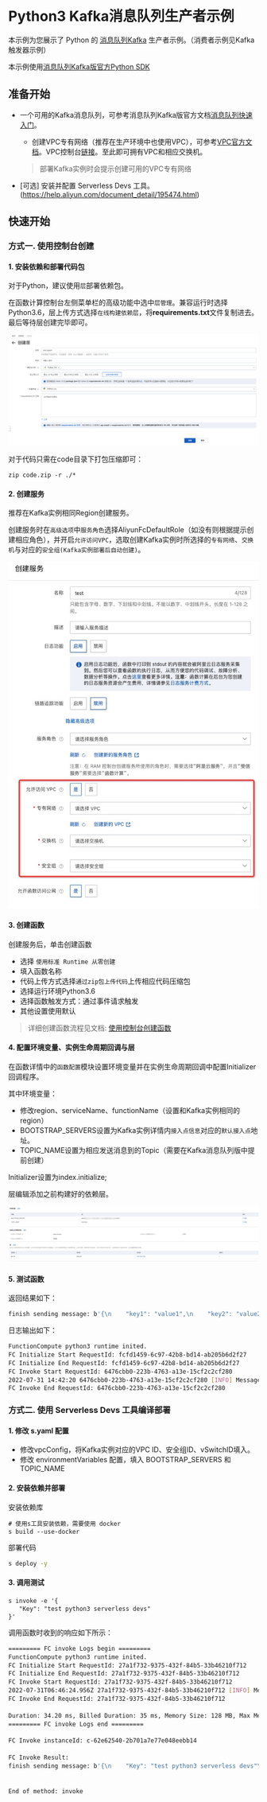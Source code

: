 # Python3 Kafka消息队列生产者示例

本示例为您展示了 Python 的 [消息队列Kafka](https://help.aliyun.com/document_detail/68151.html?spm=5176.167616.J_5253785160.5.2dfe6feexRPqMj) 生产者示例。（消费者示例见Kafka触发器示例）

本示例使用[消息队列Kafka版官方Python SDK](https://help.aliyun.com/document_detail/159700.html)



 ## 准备开始

 - 一个可用的Kafka消息队列，可参考消息队列Kafka版官方文档[消息队列快速入门](https://help.aliyun.com/document_detail/99949.html)。

   - 创建VPC专有网络（推荐在生产环境中也使用VPC），可参考[VPC官方文档](https://help.aliyun.com/document_detail/65398.htm?spm=a2c4g.11186623.0.0.61be4c9d4aGfpg#task-1012575)。VPC控制台[链接](https://vpcnext.console.aliyun.com/)。至此即可拥有VPC和相应交换机。

   > 部署Kafka实例时会提示创建可用的VPC专有网络

 - [可选] 安装并配置 Serverless Devs 工具。(https://help.aliyun.com/document_detail/195474.html)

 ## 快速开始

 ### 方式一. 使用控制台创建

#### 1. 安装依赖和部署代码包

对于Python，建议使用`层`部署依赖包。

在函数计算控制台左侧菜单栏的高级功能中选中`层管理`。兼容运行时选择Python3.6，层上传方式选择`在线构建依赖层`，将**requirements.txt**文件复制进去。最后等待层创建完毕即可。

![CreateLayer](assets/layer.png)

对于代码只需在code目录下打包压缩即可：

```shell
zip code.zip -r ./*
```



 #### 2. 创建服务

推荐在Kafka实例相同Region创建服务。

创建服务时在`高级选项`中`服务角色`选择AliyunFcDefaultRole（如没有则根据提示创建相应角色），并开启`允许访问VPC`，选取创建Kafka实例时所选择的`专有网络`、`交换机`与对应的`安全组(Kafka实例部署后自动创建)`。

![CreateService.png](assets/CreateService.png)



#### 3. 创建函数

  创建服务后，单击创建函数

 - 选择 `使用标准 Runtime 从零创建`
 - 填入函数名称
 - 代码上传方式选择`通过zip包上传代码`上传相应代码压缩包
 - 选择运行环境Python3.6
 - 选择函数触发方式：通过事件请求触发
 - 其他设置使用默认

 > 详细创建函数流程见文档: [使用控制台创建函数](https://help.aliyun.com/document_detail/51783.html)



#### 4. 配置环境变量、实例生命周期回调与层

在函数详情中的`函数配置`模块设置环境变量并在实例生命周期回调中配置Initializer 回调程序。

其中环境变量：

- 修改region、serviceName、functionName（设置和Kafka实例相同的region）
- BOOTSTRAP_SERVERS设置为Kafka实例详情内`接入点信息`对应的`默认接入点`地址。
- TOPIC_NAME设置为相应发送消息到的Topic（需要在Kafka消息队列版中提前创建）

Initializer设置为index.initialize;

层编辑添加之前构建好的依赖层。

![FunctionConfig.png](assets/FunctionConfig.png)



 #### 5. 测试函数

 返回结果如下：

 ```bash
finish sending message: b'{\n    "key1": "value1",\n    "key2": "value2",\n    "key3": "value3"\n}'
 ```

日志输出如下：

```bash
FunctionCompute python3 runtime inited.
FC Initialize Start RequestId: fcfd1459-6c97-42b8-bd14-ab205b6d2f27
FC Initialize End RequestId: fcfd1459-6c97-42b8-bd14-ab205b6d2f27
FC Invoke Start RequestId: 6476cbb0-223b-4763-a13e-15cf2c2cf280
2022-07-31 14:42:20 6476cbb0-223b-4763-a13e-15cf2c2cf280 [INFO] Message delivered to HelloTopic [2]
FC Invoke End RequestId: 6476cbb0-223b-4763-a13e-15cf2c2cf280
```



 ### 方式二. 使用 Serverless Devs 工具编译部署

 #### 1. 修改 s.yaml 配置

- 修改vpcConfig，将Kafka实例对应的VPC ID、安全组ID、vSwitchID填入。
- 修改 environmentVariables 配置，填入 BOOTSTRAP_SERVERS 和 TOPIC_NAME

 #### 2. 安装依赖并部署

 安装依赖库

 ```shell
# 使用s工具安装依赖，需要使用 docker
s build --use-docker
 ```

 部署代码

 ```bash
s deploy -y
 ```

 #### 3. 调用测试

 ```shell
s invoke -e '{
    "Key": "test python3 serverless devs"
}'
 ```

 调用函数时收到的响应如下所示：

 ```bash
========= FC invoke Logs begin =========
FunctionCompute python3 runtime inited.
FC Initialize Start RequestId: 27a1f732-9375-432f-84b5-33b46210f712
FC Initialize End RequestId: 27a1f732-9375-432f-84b5-33b46210f712
FC Invoke Start RequestId: 27a1f732-9375-432f-84b5-33b46210f712
2022-07-31T06:46:24.956Z 27a1f732-9375-432f-84b5-33b46210f712 [INFO] Message delivered to HelloTopic [9]
FC Invoke End RequestId: 27a1f732-9375-432f-84b5-33b46210f712

Duration: 34.20 ms, Billed Duration: 35 ms, Memory Size: 128 MB, Max Memory Used: 29.25 MB
========= FC invoke Logs end =========

FC Invoke instanceId: c-62e62540-2b701a7e77e048eebb14

FC Invoke Result:
finish sending message: b'{\n    "Key": "test python3 serverless devs"\n}'


End of method: invoke
 ```

